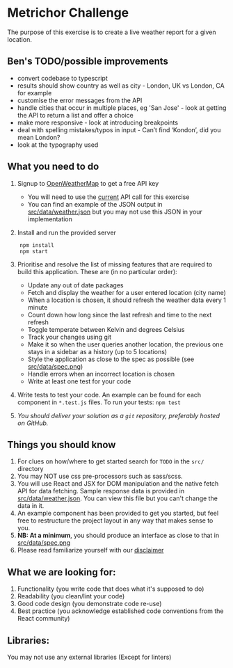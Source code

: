 Metrichor Challenge
=================


The purpose of this exercise is to create a live weather report for a given location.

Ben's TODO/possible improvements
--------------------------------
- convert codebase to typescript
- results should show country as well as city - London, UK vs London, CA for example
- customise the error messages from the API
- handle cities that occur in multiple places, eg 'San Jose' - look at getting the API to return a list and offer a choice
- make more responsive - look at introducing breakpoints
- deal with spelling mistakes/typos in input - Can’t find ‘Kondon’, did you mean London?
- look at the typography used


What you need to do
-------------------

1. Signup to [OpenWeatherMap](https://openweathermap.org) to get a free API key
    - You will need to use the [current](https://openweathermap.org/current) API call for this exercise
    - You can find an example of the JSON output in [src/data/weather.json](./src/data/weather.json) but you may not use this JSON in your implementation

2. Install and run the provided server

```
    npm install
    npm start
```

3. Prioritise and resolve the list of missing features that are required to build this application. These are (in no particular order):
    - Update any out of date packages
    - Fetch and display the weather for a user entered location (city name)
    - When a location is chosen, it should refresh the weather data every 1 minute
    - Count down how long since the last refresh and time to the next refresh
    - Toggle temperate between Kelvin and degrees Celsius
    - Track your changes using git
    - Make it so when the user queries another location, the previous one stays in a sidebar as a history (up to 5 locations)
    - Style the application as close to the spec as possible (see [src/data/spec.png](./src/data/spec.png))
    - Handle errors when an incorrect location is chosen
    - Write at least one test for your code

4. Write tests to test your code. An example can be found for each component in  `*.test.js` files. To run your tests:
  ```npm test```

5. *You should deliver your solution as a `git` repository, preferably hosted on GitHub.*


Things you should know
-------------------
1. For clues on how/where to get started search for `TODO` in the `src/` directory
2. You may NOT use css pre-processors such as sass/scss.
3. You will use React and JSX for DOM manipulation and the native fetch API for data fetching. Sample response data is provided in [src/data/weather.json](./src/data/weather.json). You can view this file but you can't change the data in it.
4. An example component has been provided to get you started, but feel free to restructure the project layout in any way that makes sense to you.
5. **NB: At a minimum**, you should produce an interface as close to that in [src/data/spec.png](./src/data/spec.png)
6. Please read familiarize yourself with our [disclaimer](./DISCLAIMER.md)

What we are looking for:
-------------------
1. Functionality (you write code that does what it's supposed to do)
2. Readability (you clean/lint your code)
3. Good code design (you demonstrate code re-use)
4. Best practice (you acknowledge established code conventions from the React community)

Libraries:
-------------------
You may not use any external libraries (Except for linters)
